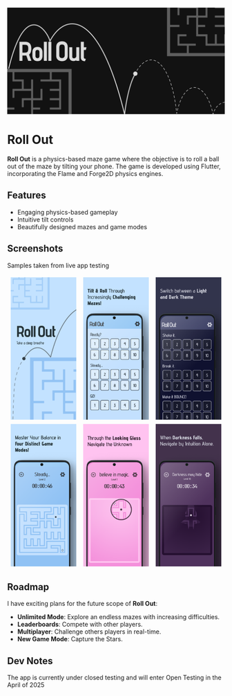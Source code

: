 ![Feature Graphics](graphics/0-feature-graphic.png)
# Roll Out

**Roll Out** is a physics-based maze game where the objective is to roll a ball out of the maze by tilting your phone. The game is developed using Flutter, incorporating the Flame and Forge2D physics engines.

## Features

- Engaging physics-based gameplay
- Intuitive tilt controls
- Beautifully designed mazes and game modes

## Screenshots

Samples taken from live app testing

<div style="display: flex; flex-wrap: wrap; justify-content: space-around;">
    <img src="graphics/1-feature.png" alt="Feature" style="width: 30%; margin: 5px;">
    <img src="graphics/2-levels.png" alt="Levels" style="width: 30%; margin: 5px;">
    <img src="graphics/3-dark-mode.png" alt="Dark Mode" style="width: 30%; margin: 5px;">
    <img src="graphics/4-gameplay.png" alt="Game Play" style="width: 30%; margin: 5px;">
    <img src="graphics/5-looking-glass.png" alt="Looking Glass" style="width: 30%; margin: 5px;">
    <img src="graphics/6-lights-out.png" alt="Lights Outs" style="width: 30%; margin: 5px;">
</div>

## Roadmap

I have exciting plans for the future scope of **Roll Out**:

- **Unlimited Mode**: Explore an endless mazes with increasing difficulties.
- **Leaderboards**: Compete with other players.
- **Multiplayer**: Challenge others players in real-time.
- **New Game Mode**: Capture the Stars.

## Dev Notes

The app is currently under closed testing and will enter Open Testing in the April of 2025
